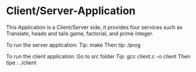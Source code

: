 # Client/Server-Application
This Application is a Client/Server side, it provides four services such as Translate, heads and tails game, factorial, and prime integer.

To run the server application:
Tip: make
Then tip: /prog

To run the client application:
Go to src folder
Tip: gcc client.c -o client
Then tipe : ./client


